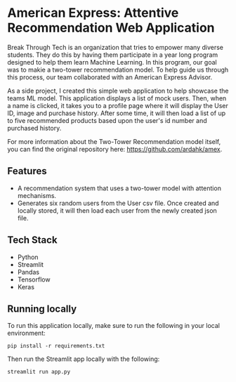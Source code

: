 # American Express: Attentive Recommendation Web Application
Break Through Tech is an organization that tries to empower many diverse students. They do this by having them participate in a year long program designed to help them learn Machine Learning. In this program, our goal was to makie a two-tower recommendation model. To help guide us through this process, our team collaborated with an American Express Advisor.

As a side project, I created this simple web application to help showcase the teams ML model. This application displays a list of mock users. Then, when a name is clicked, it takes you to a profile page where it will display the User ID, image and purchase history. After some time, it will then load a list of up to five recommended products based upon the user's id number and purchased history.

For more information about the Two-Tower Recommendation model itself, you can find the original repository here: https://github.com/ardahk/amex.

## Features
* A recommendation system that uses a two-tower model with attention mechanisms.
* Generates six random users from the User csv file. Once created and locally stored, it will then load each user from the newly created json file.

## Tech Stack
* Python
* Streamlit
* Pandas
* Tensorflow
* Keras

## Running locally
To run this application locally, make sure to run the following in your local environment:

``pip install -r requirements.txt``

Then run the Streamlit app locally with the following:

``streamlit run app.py``
